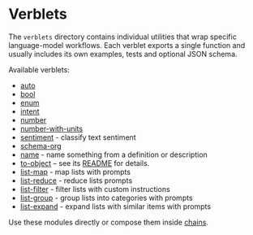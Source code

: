 # Verblets

The `verblets` directory contains individual utilities that wrap specific language-model workflows. Each verblet exports a single function and usually includes its own examples, tests and optional JSON schema.

Available verblets:

- [auto](./auto)
- [bool](./bool)
- [enum](./enum)
- [intent](./intent)
- [number](./number)
- [number-with-units](./number-with-units)
- [sentiment](./sentiment) - classify text sentiment
- [schema-org](./schema-org)
- [name](./name) - name something from a definition or description
- [to-object](./to-object) – see its [README](./to-object/README.md) for details.
- [list-map](./list-map) - map lists with prompts
- [list-reduce](./list-reduce) - reduce lists prompts
- [list-filter](./list-filter) - filter lists with custom instructions
- [list-group](./list-group) - group lists into categories with prompts
- [list-expand](./list-expand) - expand lists with similar items with prompts

Use these modules directly or compose them inside [chains](../chains/README.md).
